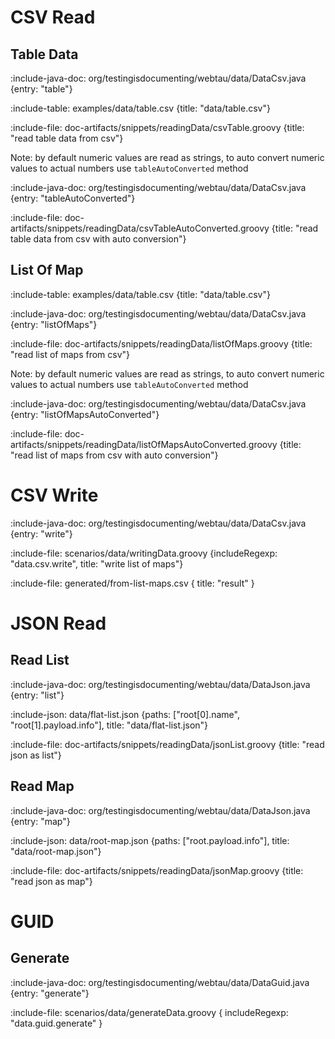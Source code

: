 # CSV Read 

## Table Data 

:include-java-doc: org/testingisdocumenting/webtau/data/DataCsv.java {entry: "table"}

:include-table: examples/data/table.csv {title: "data/table.csv"}

:include-file: doc-artifacts/snippets/readingData/csvTable.groovy {title: "read table data from csv"}

Note: by default numeric values are read as strings, to auto convert numeric values to actual numbers use `tableAutoConverted` method

:include-java-doc: org/testingisdocumenting/webtau/data/DataCsv.java {entry: "tableAutoConverted"}

:include-file: doc-artifacts/snippets/readingData/csvTableAutoConverted.groovy {title: "read table data from csv with auto conversion"}

## List Of Map

:include-table: examples/data/table.csv {title: "data/table.csv"}

:include-java-doc: org/testingisdocumenting/webtau/data/DataCsv.java {entry: "listOfMaps"}

:include-file: doc-artifacts/snippets/readingData/listOfMaps.groovy {title: "read list of maps from csv"}

Note: by default numeric values are read as strings, to auto convert numeric values to actual numbers use `tableAutoConverted` method

:include-java-doc: org/testingisdocumenting/webtau/data/DataCsv.java {entry: "listOfMapsAutoConverted"}

:include-file: doc-artifacts/snippets/readingData/listOfMapsAutoConverted.groovy {title: "read list of maps from csv with auto conversion"}

# CSV Write

:include-java-doc: org/testingisdocumenting/webtau/data/DataCsv.java {entry: "write"}

:include-file: scenarios/data/writingData.groovy {includeRegexp: "data.csv.write", title: "write list of maps"}

:include-file: generated/from-list-maps.csv { title: "result" }

# JSON Read

## Read List 

:include-java-doc: org/testingisdocumenting/webtau/data/DataJson.java {entry: "list"}

:include-json: data/flat-list.json {paths: ["root[0].name", "root[1].payload.info"], title: "data/flat-list.json"}

:include-file: doc-artifacts/snippets/readingData/jsonList.groovy {title: "read json as list"}

## Read Map

:include-java-doc: org/testingisdocumenting/webtau/data/DataJson.java {entry: "map"}

:include-json: data/root-map.json {paths: ["root.payload.info"], title: "data/root-map.json"}

:include-file: doc-artifacts/snippets/readingData/jsonMap.groovy {title: "read json as map"}

# GUID

## Generate

:include-java-doc: org/testingisdocumenting/webtau/data/DataGuid.java {entry: "generate"}

:include-file: scenarios/data/generateData.groovy { includeRegexp: "data.guid.generate" } 